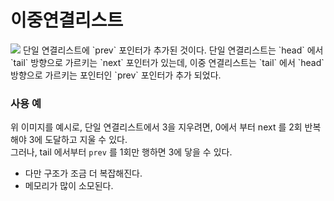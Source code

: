 # 이중연결리스트
<img src="https://t1.daumcdn.net/cfile/tistory/243D4C4B5765630C05?original"/>
단일 연결리스트에 `prev` 포인터가 추가된 것이다.   
단일 연결리스트는 `head` 에서 `tail` 방향으로 가르키는 `next` 포인터가 있는데,   
이중 연결리스트는 `tail` 에서 `head` 방향으로 가르키는 포인터인 `prev` 포인터가 추가 되었다.

</br>

### 사용 예
위 이미지를 예시로, 단일 연결리스트에서 3을 지우려면, 0에서 부터 next 를 2회 반복해야 3에 도달하고 지울 수 있다.   
그러나, tail 에서부터 `prev` 를 1회만 행하면 3에 닿을 수 있다.
- 다만 구조가 조금 더 복잡해진다.
- 메모리가 많이 소모된다. 
